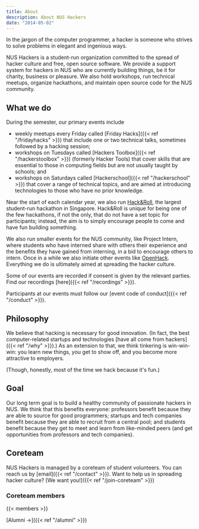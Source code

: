 ```yaml
---
title: About
description: About NUS Hackers
date: "2014-05-02"
---
```


In the jargon of the computer programmer, a hacker is someone who strives to solve problems in elegant and ingenious ways.

NUS Hackers is a student-run organization committed to the spread of hacker culture and free, open source software. We provide a support system for hackers in NUS who are currently building things, be it for charity, business or pleasure. We also hold workshops, run technical meetups, organize hackathons, and maintain open source code for the NUS community.

## What we do

During the semester, our primary events include

- weekly meetups every Friday called [Friday Hacks]({{< ref "/fridayhacks" >}}) that include one or two technical talks, sometimes followed by a hacking session;
- workshops on Tuesdays called [Hackers Toolbox]({{< ref "/hackerstoolbox" >}}) (formerly Hacker Tools) that cover skills that are essential to those in computing fields but are not usually taught by schools; and
- workshops on Saturdays called [Hackerschool]({{< ref "/hackerschool" >}}) that cover a range of technical topics, and are aimed at introducing technologies to those who have no prior knowledge.

Near the start of each calendar year, we also run [Hack&amp;Roll](https://hacknroll.nushackers.org/), the largest student-run hackathon in Singapore. Hack&Roll is unique for being one of the few hackathons, if not the only, that do not have a set topic for participants; instead, the aim is to simply encourage people to come and have fun building something.

We also run smaller events for the NUS community, like Project Intern, where students who have interned share with others their experience and the benefits they have gained from interning, in a bid to encourage others to intern. Once in a while we also initiate other events like [OpenHack](https://openhack.nushackers.org). Everything we do is ultimately aimed at spreading the hacker culture.

Some of our events are recorded if consent is given by the relevant parties. Find our recordings [here]({{< ref "/recordings" >}}).

Participants at our events must follow our [event code of conduct]({{< ref "/conduct" >}}).

## Philosophy

We believe that hacking is necessary for good innovation. (In fact, the best computer-related startups and technologies [have all come from hackers]({{< ref "/why" >}}).) As an extension to that, we think tinkering is win-win-win: you learn new things, you get to show off, and you become more attractive to employers.

(Though, honestly, most of the time we hack because it's fun.)

## Goal

Our long term goal is to build a healthy community of passionate hackers in NUS. We think that this benefits everyone: professors benefit because they are able to source for good programmers; startups and tech companies benefit because they are able to recruit from a central pool; and students benefit because they get to meet and learn from like-minded peers (and get opportunities from professors and tech companies).

## Coreteam

NUS Hackers is managed by a coreteam of student volunteers. You can reach us by [email]({{< ref "/contact" >}}). Want to help us in spreading hacker culture? [We want you!]({{< ref "/join-coreteam" >}})

### Coreteam members

{{< members >}}

[Alumni →]({{< ref "/alumni" >}})
